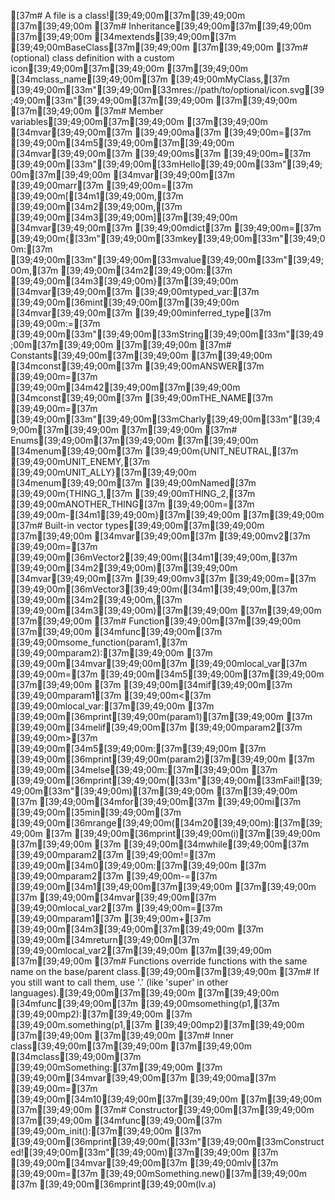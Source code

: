 [37m# A file is a class![39;49;00m[37m[39;49;00m
[37m[39;49;00m
[37m# Inheritance[39;49;00m[37m[39;49;00m
[37m[39;49;00m
[34mextends[39;49;00m[37m [39;49;00mBaseClass[37m[39;49;00m
[37m[39;49;00m
[37m# (optional) class definition with a custom icon[39;49;00m[37m[39;49;00m
[37m[39;49;00m
[34mclass_name[39;49;00m[37m [39;49;00mMyClass,[37m [39;49;00m[33m"[39;49;00m[33mres://path/to/optional/icon.svg[39;49;00m[33m"[39;49;00m[37m[39;49;00m
[37m[39;49;00m
[37m[39;49;00m
[37m# Member variables[39;49;00m[37m[39;49;00m
[37m[39;49;00m
[34mvar[39;49;00m[37m [39;49;00ma[37m [39;49;00m=[37m [39;49;00m[34m5[39;49;00m[37m[39;49;00m
[34mvar[39;49;00m[37m [39;49;00ms[37m [39;49;00m=[37m [39;49;00m[33m"[39;49;00m[33mHello[39;49;00m[33m"[39;49;00m[37m[39;49;00m
[34mvar[39;49;00m[37m [39;49;00marr[37m [39;49;00m=[37m [39;49;00m[[34m1[39;49;00m,[37m [39;49;00m[34m2[39;49;00m,[37m [39;49;00m[34m3[39;49;00m][37m[39;49;00m
[34mvar[39;49;00m[37m [39;49;00mdict[37m [39;49;00m=[37m [39;49;00m{[33m"[39;49;00m[33mkey[39;49;00m[33m"[39;49;00m:[37m [39;49;00m[33m"[39;49;00m[33mvalue[39;49;00m[33m"[39;49;00m,[37m [39;49;00m[34m2[39;49;00m:[37m [39;49;00m[34m3[39;49;00m}[37m[39;49;00m
[34mvar[39;49;00m[37m [39;49;00mtyped_var:[37m [39;49;00m[36mint[39;49;00m[37m[39;49;00m
[34mvar[39;49;00m[37m [39;49;00minferred_type[37m [39;49;00m:=[37m [39;49;00m[33m"[39;49;00m[33mString[39;49;00m[33m"[39;49;00m[37m[39;49;00m
[37m[39;49;00m
[37m# Constants[39;49;00m[37m[39;49;00m
[37m[39;49;00m
[34mconst[39;49;00m[37m [39;49;00mANSWER[37m [39;49;00m=[37m [39;49;00m[34m42[39;49;00m[37m[39;49;00m
[34mconst[39;49;00m[37m [39;49;00mTHE_NAME[37m [39;49;00m=[37m [39;49;00m[33m"[39;49;00m[33mCharly[39;49;00m[33m"[39;49;00m[37m[39;49;00m
[37m[39;49;00m
[37m# Enums[39;49;00m[37m[39;49;00m
[37m[39;49;00m
[34menum[39;49;00m[37m [39;49;00m{UNIT_NEUTRAL,[37m [39;49;00mUNIT_ENEMY,[37m [39;49;00mUNIT_ALLY}[37m[39;49;00m
[34menum[39;49;00m[37m [39;49;00mNamed[37m [39;49;00m{THING_1,[37m [39;49;00mTHING_2,[37m [39;49;00mANOTHER_THING[37m [39;49;00m=[37m [39;49;00m-[34m1[39;49;00m}[37m[39;49;00m
[37m[39;49;00m
[37m# Built-in vector types[39;49;00m[37m[39;49;00m
[37m[39;49;00m
[34mvar[39;49;00m[37m [39;49;00mv2[37m [39;49;00m=[37m [39;49;00m[36mVector2[39;49;00m([34m1[39;49;00m,[37m [39;49;00m[34m2[39;49;00m)[37m[39;49;00m
[34mvar[39;49;00m[37m [39;49;00mv3[37m [39;49;00m=[37m [39;49;00m[36mVector3[39;49;00m([34m1[39;49;00m,[37m [39;49;00m[34m2[39;49;00m,[37m [39;49;00m[34m3[39;49;00m)[37m[39;49;00m
[37m[39;49;00m
[37m[39;49;00m
[37m# Function[39;49;00m[37m[39;49;00m
[37m[39;49;00m
[34mfunc[39;49;00m[37m [39;49;00msome_function(param1,[37m [39;49;00mparam2):[37m[39;49;00m
[37m    [39;49;00m[34mvar[39;49;00m[37m [39;49;00mlocal_var[37m [39;49;00m=[37m [39;49;00m[34m5[39;49;00m[37m[39;49;00m
[37m[39;49;00m
[37m    [39;49;00m[34mif[39;49;00m[37m [39;49;00mparam1[37m [39;49;00m<[37m [39;49;00mlocal_var:[37m[39;49;00m
[37m        [39;49;00m[36mprint[39;49;00m(param1)[37m[39;49;00m
[37m    [39;49;00m[34melif[39;49;00m[37m [39;49;00mparam2[37m [39;49;00m>[37m [39;49;00m[34m5[39;49;00m:[37m[39;49;00m
[37m        [39;49;00m[36mprint[39;49;00m(param2)[37m[39;49;00m
[37m    [39;49;00m[34melse[39;49;00m:[37m[39;49;00m
[37m        [39;49;00m[36mprint[39;49;00m([33m"[39;49;00m[33mFail![39;49;00m[33m"[39;49;00m)[37m[39;49;00m
[37m[39;49;00m
[37m    [39;49;00m[34mfor[39;49;00m[37m [39;49;00mi[37m [39;49;00m[35min[39;49;00m[37m [39;49;00m[36mrange[39;49;00m([34m20[39;49;00m):[37m[39;49;00m
[37m        [39;49;00m[36mprint[39;49;00m(i)[37m[39;49;00m
[37m[39;49;00m
[37m    [39;49;00m[34mwhile[39;49;00m[37m [39;49;00mparam2[37m [39;49;00m!=[37m [39;49;00m[34m0[39;49;00m:[37m[39;49;00m
[37m        [39;49;00mparam2[37m [39;49;00m-=[37m [39;49;00m[34m1[39;49;00m[37m[39;49;00m
[37m[39;49;00m
[37m    [39;49;00m[34mvar[39;49;00m[37m [39;49;00mlocal_var2[37m [39;49;00m=[37m [39;49;00mparam1[37m [39;49;00m+[37m [39;49;00m[34m3[39;49;00m[37m[39;49;00m
[37m    [39;49;00m[34mreturn[39;49;00m[37m [39;49;00mlocal_var2[37m[39;49;00m
[37m[39;49;00m
[37m[39;49;00m
[37m# Functions override functions with the same name on the base/parent class.[39;49;00m[37m[39;49;00m
[37m# If you still want to call them, use '.' (like 'super' in other languages).[39;49;00m[37m[39;49;00m
[37m[39;49;00m
[34mfunc[39;49;00m[37m [39;49;00msomething(p1,[37m [39;49;00mp2):[37m[39;49;00m
[37m    [39;49;00m.something(p1,[37m [39;49;00mp2)[37m[39;49;00m
[37m[39;49;00m
[37m[39;49;00m
[37m# Inner class[39;49;00m[37m[39;49;00m
[37m[39;49;00m
[34mclass[39;49;00m[37m [39;49;00mSomething:[37m[39;49;00m
[37m    [39;49;00m[34mvar[39;49;00m[37m [39;49;00ma[37m [39;49;00m=[37m [39;49;00m[34m10[39;49;00m[37m[39;49;00m
[37m[39;49;00m
[37m[39;49;00m
[37m# Constructor[39;49;00m[37m[39;49;00m
[37m[39;49;00m
[34mfunc[39;49;00m[37m [39;49;00m_init():[37m[39;49;00m
[37m    [39;49;00m[36mprint[39;49;00m([33m"[39;49;00m[33mConstructed![39;49;00m[33m"[39;49;00m)[37m[39;49;00m
[37m    [39;49;00m[34mvar[39;49;00m[37m [39;49;00mlv[37m [39;49;00m=[37m [39;49;00mSomething.new()[37m[39;49;00m
[37m    [39;49;00m[36mprint[39;49;00m(lv.a)
